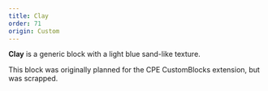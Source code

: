 ```yaml
---
title: Clay
order: 71
origin: Custom
---
```


**Clay** is a generic block with a light blue sand-like texture.

This block was originally planned for the CPE CustomBlocks extension, but was scrapped.
